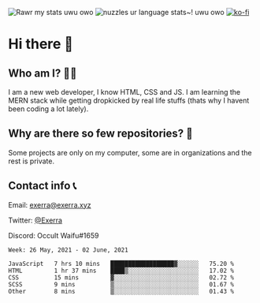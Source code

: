 ![Rawr my stats uwu owo](https://github-readme-stats.vercel.app/api?username=Exerra&show_icons=true&theme=buefy)
![nuzzles ur language stats~! uwu owo](https://github-readme-stats.vercel.app/api/top-langs/?username=Exerra&layout=compact)
[![ko-fi](https://www.ko-fi.com/img/githubbutton_sm.svg)](https://ko-fi.com/X8X130H96)
# Hi there 👋
## Who am I? 🙋‍♀️
I am a new web developer, I know HTML, CSS and JS. I am learning the MERN stack while getting dropkicked by real life stuffs (thats why I havent been coding a lot lately).
## Why are there so few repositories? 🤔
Some projects are only on my computer, some are in organizations and the rest is private.
## Contact info 📞
Email: [exerra@exerra.xyz](mailto:exerra@exerra.xyz)

Twitter: [@Exerra](https://twitter.com/exerra)

Discord: Occult Waifu#1659

<!--START_SECTION:waka-->
```text
Week: 26 May, 2021 - 02 June, 2021

JavaScript   7 hrs 10 mins   ██████████████████▓░░░░░░   75.20 % 
HTML         1 hr 37 mins    ████▒░░░░░░░░░░░░░░░░░░░░   17.02 % 
CSS          15 mins         ▓░░░░░░░░░░░░░░░░░░░░░░░░   02.72 % 
SCSS         9 mins          ▒░░░░░░░░░░░░░░░░░░░░░░░░   01.67 % 
Other        8 mins          ▒░░░░░░░░░░░░░░░░░░░░░░░░   01.43 % 
```
<!--END_SECTION:waka-->


